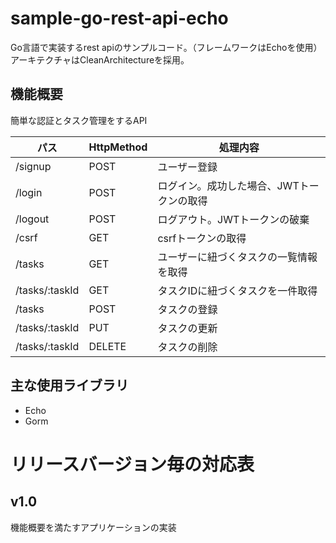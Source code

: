 # sample-go-rest-api-echo

Go言語で実装するrest apiのサンプルコード。（フレームワークはEchoを使用）
アーキテクチャはCleanArchitectureを採用。

## 機能概要
簡単な認証とタスク管理をするAPI

| パス | HttpMethod | 処理内容 |
| ---- | ---- | ---- |
| /signup | POST | ユーザー登録 |
| /login | POST | ログイン。成功した場合、JWTトークンの取得 |
| /logout | POST | ログアウト。JWTトークンの破棄 |
| /csrf | GET | csrfトークンの取得 |
| /tasks | GET | ユーザーに紐づくタスクの一覧情報を取得 |
| /tasks/:taskId | GET | タスクIDに紐づくタスクを一件取得 |
| /tasks | POST | タスクの登録 |
| /tasks/:taskId | PUT | タスクの更新 |
| /tasks/:taskId | DELETE | タスクの削除 |

## 主な使用ライブラリ

- Echo
- Gorm

# リリースバージョン毎の対応表

## v1.0

機能概要を満たすアプリケーションの実装

